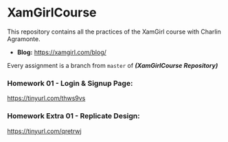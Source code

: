 # XamGirlCourse
This repository contains all the practices of the XamGirl course with Charlin Agramonte. 
* **Blog:** https://xamgirl.com/blog/

Every assignment is a branch from ```master``` of ***(XamGirlCourse Repository)***

### Homework 01 - Login & Signup Page:
https://tinyurl.com/thws9vs

### Homework Extra 01 - Replicate Design:
https://tinyurl.com/qretrwj

